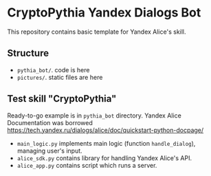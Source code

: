 # CryptoPythia Yandex Dialogs Bot
This repository contains basic template for Yandex Alice's skill.

## Structure
- `pythia_bot/`. code is here
- `pictures/`. static files are here

## Test skill "CryptoPythia"
Ready-to-go example is in `pythia_bot` directory.
Yandex Alice Documentation was borrowed https://tech.yandex.ru/dialogs/alice/doc/quickstart-python-docpage/
- `main_logic.py` implements main logic (function `handle_dialog`), managing user's input.
- `alice_sdk.py` contains library for handling Yandex Alice's API.
- `alice_app.py` contains script which runs a server.
